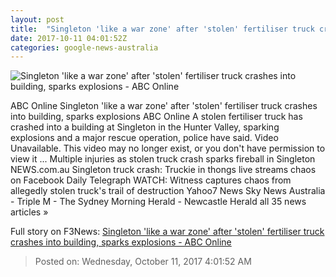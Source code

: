 ```yaml
---
layout: post
title:  "Singleton 'like a war zone' after 'stolen' fertiliser truck crashes into building, sparks explosions - ABC Online"
date: 2017-10-11 04:01:52Z
categories: google-news-australia
---
```


![Singleton 'like a war zone' after 'stolen' fertiliser truck crashes into building, sparks explosions - ABC Online](http://www.abc.net.au/news/image/9038928-3x2-220x147.jpg)

ABC Online Singleton 'like a war zone' after 'stolen' fertiliser truck crashes into building, sparks explosions ABC Online A stolen fertiliser truck has crashed into a building at Singleton in the Hunter Valley, sparking explosions and a major rescue operation, police have said. Video Unavailable. This video may no longer exist, or you don't have permission to view it ... Multiple injuries as stolen truck crash sparks fireball in Singleton NEWS.com.au Singleton truck crash: Truckie in thongs live streams chaos on Facebook Daily Telegraph WATCH: Witness captures chaos from allegedly stolen truck's trail of destruction Yahoo7 News Sky News Australia - Triple M - The Sydney Morning Herald - Newcastle Herald all 35 news articles »


Full story on F3News: [Singleton 'like a war zone' after 'stolen' fertiliser truck crashes into building, sparks explosions - ABC Online](http://www.f3nws.com/n/NfmBgE)

> Posted on: Wednesday, October 11, 2017 4:01:52 AM
